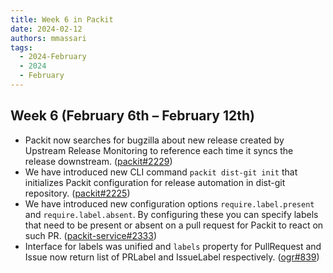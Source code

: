 ```yaml
---
title: Week 6 in Packit
date: 2024-02-12
authors: mmassari
tags:
  - 2024-February
  - 2024
  - February
---
```


## Week 6 (February 6th – February 12th)

- Packit now searches for bugzilla about new release created by Upstream Release Monitoring to reference each time it syncs the release downstream. ([packit#2229](https://github.com/packit/packit/pull/2229))
- We have introduced new CLI command `packit dist-git init` that initializes Packit configuration for release automation in dist-git repository. ([packit#2225](https://github.com/packit/packit/pull/2225))
- We have introduced new configuration options `require.label.present` and `require.label.absent`. By configuring these you can specify labels that need to be present or absent on a pull request for Packit to react on such PR. ([packit-service#2333](https://github.com/packit/packit-service/pull/2333))
- Interface for labels was unified and `labels` property for PullRequest and Issue now return list of PRLabel and IssueLabel respectively. ([ogr#839](https://github.com/packit/ogr/pull/839))

